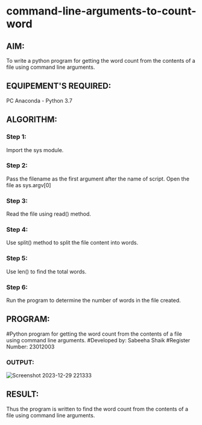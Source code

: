 # command-line-arguments-to-count-word
## AIM:
To write a python program for getting the word count from the contents of a file using command line arguments.
## EQUIPEMENT'S REQUIRED: 
PC
Anaconda - Python 3.7
## ALGORITHM: 
### Step 1:
Import the sys module.
### Step 2: 
Pass the filename as the first argument after the name of script. Open the file as sys.argv[0]
### Step 3: 
Read the file using read() method.
### Step 4:  
Use split() method to split the file content into words.
### Step 5: 
Use len() to find the total words.
### Step 6: 
Run the program to determine the number of words in the file created.
## PROGRAM:
#Python program for getting the word count from the contents of a file using command line arguments.
#Developed by: Sabeeha Shaik
#Register Number: 23012003
### OUTPUT:
![Screenshot 2023-12-29 221333](https://github.com/AkilaMohan/command-line-arguments-to-count-word/assets/150231876/425c0644-bae7-4fad-bdcc-93934956ec92)

## RESULT:
Thus the program is written to find the word count from the contents of a file using command line arguments.
